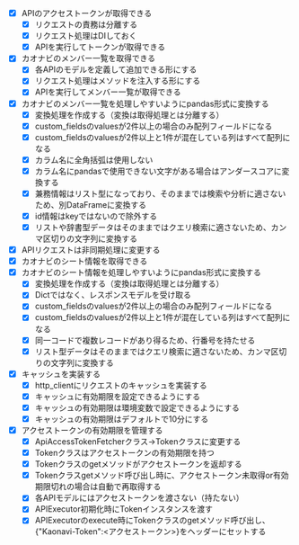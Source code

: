 - [x] APIのアクセストークンが取得できる
    - [x] リクエストの責務は分離する
    - [x] リクエスト処理はDIしておく
    - [x] APIを実行してトークンが取得できる
- [x] カオナビのメンバー一覧を取得できる
    - [x] 各APIのモデルを定義して追加できる形にする
    - [x] リクエスト処理はメソッドを注入する形にする
    - [x] APIを実行してメンバー一覧が取得できる
- [x] カオナビのメンバー一覧を処理しやすいようにpandas形式に変換する
    - [x] 変換処理を作成する（変換は取得処理とは分離する）
    - [x] custom_fieldsのvaluesが2件以上の場合のみ配列フィールドになる
    - [x] custom_fieldsのvaluesが2件以上と1件が混在している列はすべて配列になる
    - [x] カラム名に全角括弧は使用しない
    - [x] カラム名にpandasで使用できない文字がある場合はアンダースコアに変換する
    - [x] 兼務情報はリスト型になっており、そのままでは検索や分析に適さないため、別DataFrameに変換する
    - [x] id情報はkeyではないので除外する
    - [x] リストや辞書型データはそのままではクエリ検索に適さないため、カンマ区切りの文字列に変換する
- [x] APIリクエストは非同期処理に変更する
- [x] カオナビのシート情報を取得できる
- [x] カオナビのシート情報を処理しやすいようにpandas形式に変換する
    - [x] 変換処理を作成する（変換は取得処理とは分離する）
    - [x] Dictではなく、レスポンスモデルを受け取る
    - [x] custom_fieldsのvaluesが2件以上の場合のみ配列フィールドになる
    - [x] custom_fieldsのvaluesが2件以上と1件が混在している列はすべて配列になる
    - [x] 同一コードで複数レコードがあり得るため、行番号を持たせる
    - [x] リスト型データはそのままではクエリ検索に適さないため、カンマ区切りの文字列に変換する
- [x] キャッシュを実装する
    - [x] http_clientにリクエストのキャッシュを実装する
    - [x] キャッシュに有効期限を設定できるようにする
    - [x] キャッシュの有効期限は環境変数で設定できるようにする
    - [x] キャッシュの有効期限はデフォルトで10分にする
- [x] アクセストークンの有効期限を管理する
    - [x] ApiAccessTokenFetcherクラス→Tokenクラスに変更する
    - [x] Tokenクラスはアクセストークンの有効期限を持つ
    - [x] Tokenクラスのgetメソッドがアクセストークンを返却する
    - [x] Tokenクラスgetメソッド呼び出し時に、アクセストークン未取得or有効期限切れの場合は自動で再取得する
    - [x] 各APIモデルにはアクセストークンを渡さない（持たない）
    - [x] APIExecutor初期化時にTokenインスタンスを渡す
    - [x] APIExecutorのexecute時にTokenクラスのgetメソッド呼び出し、{"Kaonavi-Token":<アクセストークン>}をヘッダーにセットする
